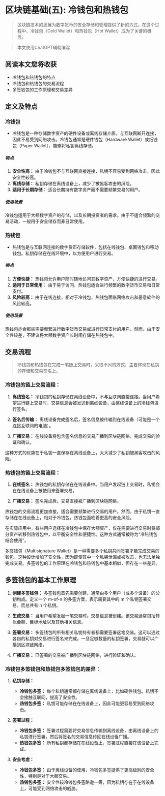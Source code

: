 # 区块链基础(五): 冷钱包和热钱包

> 区块链技术的发展为数字货币的安全存储和管理提供了新的方式。在这个过程中，冷钱包（Cold Wallet）和热钱包（Hot Wallet）成为了关键的概念。

> 本文使用ChatGPT辅助编写

## 阅读本文您将收获
* 冷钱包和热钱包的特点
* 冷钱包和热钱包的交易流程
* 多签钱包的工作原理和交易差异

## 定义及特点

### 冷钱包
* 冷钱包是一种存储数字资产的硬件设备或离线存储介质。与互联网断开连接，因此不易受到网络攻击。冷钱包通常是硬件钱包（Hardware Wallet）或纸钱包（Paper Wallet），能够将私钥离线存储。

##### 特点

1. **安全性高：** 由于冷钱包不与互联网直接连接，私钥不容易受到网络攻击，因此安全性较高。
2. **离线存储：** 私钥存储在离线设备上，减少了被黑客攻击的风险。
3. **适用于长期存储：** 适合长期持有数字资产而不需要频繁交易的用户。

##### 使用场景

冷钱包适用于大额数字资产的存储，以及长期投资者的需求。由于不适合频繁的交易活动，一般用于安全储存而非日常使用。

### 热钱包

* 热钱包是与互联网连接的数字货币存储软件，包括在线钱包、桌面钱包和移动钱包。私钥存储在在线环境中，以方便用户进行交易。

##### 特点

1. **方便快捷：** 热钱包允许用户随时随地访问其数字资产，方便快捷的进行交易。
2. **适用于日常使用：** 由于易于访问，热钱包适合进行频繁的数字货币交易和日常支付。
3. **风险较高：** 由于在线连接，相对于冷钱包，热钱包面临网络攻击和恶意软件的风险较高。

##### 使用场景

热钱包适合那些需要频繁进行数字货币交易或进行日常支付的用户。然而，由于安全性较差，不建议将大额数字资产长时间存储在热钱包中。

## 交易流程

> 冷钱包和热钱包在完成一笔链上交易时，采取不同的方式，主要体现在私钥的存储和交易签名上。

### 冷钱包的链上交易流程：

1. **离线签名：** 冷钱包的私钥存储在离线设备中，不与互联网直接连接。当用户希望进行链上交易时，交易信息会被发送到离线设备，由离线设备上的冷钱包进行签名。

2. **签名后传输：** 离线设备完成签名后，签名信息被传输到在线设备（可能是一个连接互联网的电脑）。

3. **广播交易：** 在线设备将包含签名信息的交易广播到区块链网络，完成交易的验证和确认。

这种方式的优势在于私钥一直保存在离线设备上，大大减少了私钥被黑客攻击的风险。

### 热钱包的链上交易流程：

1. **在线签名：** 热钱包的私钥存储在在线设备中。当用户发起链上交易时，私钥会在在线设备上被使用来签署交易。

2. **广播交易：** 签名完成后，交易直接被广播到区块链网络。

热钱包的交易流程更加直接，适合需要频繁进行交易的用户。然而，由于私钥一直存储在在线设备上，相对于冷钱包，热钱包面临着更高的安全风险。

在实际应用中，有些用户选择在冷钱包中保存大额资产，仅在需要进行交易时将部分资产转移到热钱包中，以平衡安全性和便捷性。这种方式通常被称为“冷热钱包结合使用”。

多签钱包（Multisignature Wallet）是一种需要多个私钥共同签署才能完成交易的钱包。这种设计增加了安全性，因为即使其中一个私钥泄漏或被攻击，也无法单独完成交易。多签钱包的工作原理在冷钱包和热钱包中基本相似，但存在一些差异。

## 多签钱包的基本工作原理

1. **创建多签钱包：** 多签钱包首先需要创建，通常由多个用户（或多个设备）的公钥构成。定义一个 m-of-n 的多签方案，表示需要其中的 m 个私钥签署交易，而总共有 n 个私钥。

2. **生成交易：** 当用户希望发起一笔交易时，交易信息被创建。该交易通常包括转账金额、目标地址以及其他相关信息。

3. **签署交易：** 多签钱包的所有相关私钥持有者都需要签署这笔交易。这可以通过各自的私钥对交易进行签名来完成。一旦足够数量的私钥签署，交易就可以广播到区块链网络。

4. **广播交易：** 已签署的交易被广播到区块链网络，进行验证和确认。

### 冷钱包多签钱包和热钱包多签钱包的差异：

1. **私钥存储：**
   - **冷钱包多签：** 每个私钥通常都存储在离线设备上，比如硬件钱包。私钥不会接触互联网，提高了安全性。
   - **热钱包多签：** 私钥可能存储在在线设备上，因此可能更容易受到网络攻击。

2. **签署过程：**
   - **冷钱包多签：** 签署过程需要将交易信息传输到离线设备，由离线设备上的私钥进行签署，然后将签名的交易信息传回在线设备广播。
   - **热钱包多签：** 所有私钥都存储在在线设备上，签署过程直接在该设备上完成。

3. **安全考虑：**
   - **冷钱包多签：** 由于离线设备的使用，冷钱包多签提供了更高级别的安全性，特别是对于大额交易。
   - **热钱包多签：** 安全性较冷钱包多签略逊一筹，因为私钥存在于在线设备上，可能受到网络攻击的威胁。